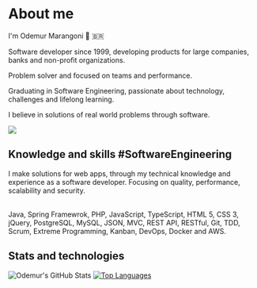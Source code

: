 # About me

I'm Odemur Marangoni 👋 🇧🇷

Software developer since 1999, developing products for large companies, banks and non-profit organizations.

Problem solver and focused on teams and performance.

Graduating in Software Engineering, passionate about technology, challenges and lifelong learning. 

I believe in solutions of real world problems through software. 

<div style="display: inline">
<!--<a href="https://www.instagram.com/odemur.marangoni" target="_blank"><img src="https://img.shields.io/badge/-Instagram-%23E4405F?style=for-the-badge&logo=instagram&logoColor=white" target="_blank"></a>-->
<a href="https://www.linkedin.com/in/odemur" target="_blank"><img src="https://img.shields.io/badge/-LinkedIn-%230077B5?style=for-the-badge&logo=linkedin&logoColor=white" target="_blank"></a> 
</div>

## Knowledge and skills #SoftwareEngineering

I make solutions for web apps, through my technical knowledge and experience as a software developer. 
Focusing on quality, performance, scalability and security.

<br />
Java, Spring Framewrok, PHP, JavaScript, TypeScript, HTML 5, CSS 3, jQuery, PostgreSQL, MySQL, JSON, MVC, REST API, RESTful, Git, TDD, Scrum, Extreme Programming, Kanban, DevOps, Docker and AWS.

## Stats and technologies

![Odemur's GitHub Stats](https://github-readme-stats.vercel.app/api?username=odemur&show_icons=true&theme=github_dark)
[![Top Languages](https://github-readme-stats.vercel.app/api/top-langs/?username=odemur&hide=Procfile&layout=compact&theme=github_dark)](https://github.com/odemur/github-readme-stats)

<br />




